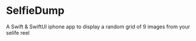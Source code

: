 # SelfieDump
A Swift &amp; SwiftUI iphone app to display a random grid of 9 images from your selife reel
